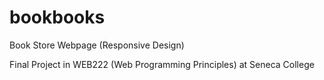 # bookbooks
Book Store Webpage (Responsive Design)

Final Project in WEB222 (Web Programming Principles) at Seneca College
